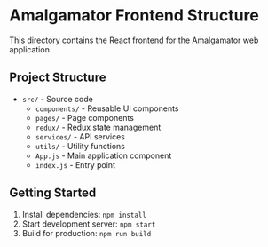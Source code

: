 # Amalgamator Frontend Structure

This directory contains the React frontend for the Amalgamator web application.

## Project Structure
- `src/` - Source code
  - `components/` - Reusable UI components
  - `pages/` - Page components
  - `redux/` - Redux state management
  - `services/` - API services
  - `utils/` - Utility functions
  - `App.js` - Main application component
  - `index.js` - Entry point

## Getting Started
1. Install dependencies: `npm install`
2. Start development server: `npm start`
3. Build for production: `npm run build`
